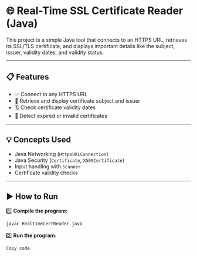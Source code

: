 # 🌐 Real-Time SSL Certificate Reader (Java)

This project is a simple Java tool that connects to an HTTPS URL, retrieves its SSL/TLS certificate, and displays important details like the subject, issuer, validity dates, and validity status.

---

## 📋 Features

- ✅ Connect to any HTTPS URL
- 🔎 Retrieve and display certificate subject and issuer
- 🗓️ Check certificate validity dates
- 🚨 Detect expired or invalid certificates

---

## 💡 Concepts Used

- Java Networking (`HttpsURLConnection`)
- Java Security (`Certificate`, `X509Certificate`)
- Input handling with `Scanner`
- Certificate validity checks

---

## ▶️ How to Run

1️⃣ **Compile the program:**
```bash
javac RealTimeCertReader.java
```
2️⃣ **Run the program:**
```bash
Copy code
```

